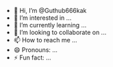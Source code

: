 - 👋 Hi, I’m @Guthub666kak
- 👀 I’m interested in ...
- 🌱 I’m currently learning ...
- 💞️ I’m looking to collaborate on ...
- 📫 How to reach me ...
- 😄 Pronouns: ...
- ⚡ Fun fact: ...

<!---
Guthub666kak/Guthub666kak is a ✨ special ✨ repository because its `README.md` (this file) appears on your GitHub profile.
You can click the Preview link to take a look at your changes.
--->
